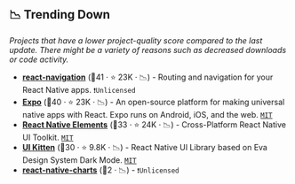 ## 📉 Trending Down

_Projects that have a lower project-quality score compared to the last update. There might be a variety of reasons such as decreased downloads or code activity._

- <b><a href="https://github.com/react-navigation/react-navigation">react-navigation</a></b> (🥇41 ·  ⭐ 23K · 📉) - Routing and navigation for your React Native apps. <code>❗Unlicensed</code>
- <b><a href="https://github.com/expo/expo">Expo</a></b> (🥇40 ·  ⭐ 23K · 📉) - An open-source platform for making universal native apps with React. Expo runs on Android, iOS, and the web. <code><a href="http://bit.ly/34MBwT8">MIT</a></code>
- <b><a href="https://github.com/react-native-elements/react-native-elements">React Native Elements</a></b> (🥈33 ·  ⭐ 24K · 📉) - Cross-Platform React Native UI Toolkit. <code><a href="http://bit.ly/34MBwT8">MIT</a></code>
- <b><a href="https://github.com/akveo/react-native-ui-kitten">UI Kitten</a></b> (🥈30 ·  ⭐ 9.8K · 📉) - React Native UI Library based on Eva Design System Dark Mode. <code><a href="http://bit.ly/34MBwT8">MIT</a></code>
- <b><a href="{}">react-native-charts</a></b> (🥉2 · 📉) -  <code>❗Unlicensed</code>

